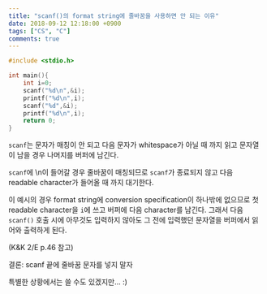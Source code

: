 ```yaml
---
title: "scanf()의 format string에 줄바꿈을 사용하면 안 되는 이유"
date: 2018-09-12 12:18:00 +0900
tags: ["CS", "C"]
comments: true
---
```


~~~c
#include <stdio.h>

int main(){
    int i=0;
    scanf("%d\n",&i);
    printf("%d\n",i);
    scanf("%d",&i);
    printf("%d\n",i);
    return 0;
}
~~~

`scanf`는 문자가 매칭이 안 되고 다음 문자가 whitespace가 아닐 때 까지 읽고 문자열이 남을 경우 나머지를 버퍼에 남긴다.

`scanf`에 \n이 들어갈 경우 줄바꿈이 매칭되므로 `scanf`가 종료되지 않고 다음 readable character가 들어올 때 까지 대기한다.

이 예시의 경우 format string에 conversion specification이 하나밖에 없으므로 첫 readable character을 `i`에 쓰고 버퍼에 다음 character를 남긴다.
그래서 다음 `scanf()` 호출 시에 아무것도 입력하지 않아도 그 전에 입력했던 문자열을 버퍼에서 읽어와 출력하게 된다.

(K&K 2/E p.46 참고)

결론: scanf 끝에 줄바꿈 문자를 넣지 말자

특별한 상황에서는 쓸 수도 있겠지만... :)